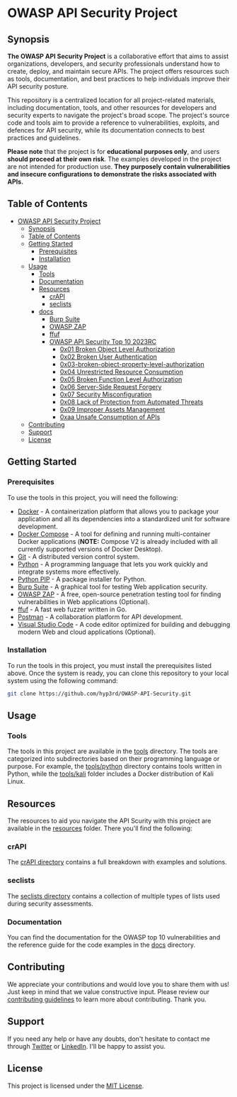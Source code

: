 # OWASP API Security Project

## Synopsis

**The OWASP API Security Project** is a collaborative effort that aims to assist organizations, developers, and security professionals understand how to create, deploy, and maintain secure APIs. The project offers resources such as tools, documentation, and best practices to help individuals improve their API security posture.

This repository is a centralized location for all project-related materials, including documentation, tools, and other resources for developers and security experts to navigate the project's broad scope. The project's source code and tools aim to provide a reference to vulnerabilities, exploits, and defences for API security, while its documentation connects to best practices and guidelines.

**Please note** that the project is for **educational purposes only**, and users **should proceed at their own risk**.
The examples developed in the project are not intended for production use. **They purposely contain vulnerabilities and insecure configurations to demonstrate the risks associated with APIs.**

## Table of Contents

- [OWASP API Security Project](#owasp-api-security-project)
  - [Synopsis](#synopsis)
  - [Table of Contents](#table-of-contents)
  - [Getting Started](#getting-started)
    - [Prerequisites](#prerequisites)
    - [Installation](#installation)
  - [Usage](#usage)
    - [Tools](#tools)
    - [Documentation](#documentation)
    - [Resources](#resources)
      - [crAPI](#crapi)
      - [seclists](#seclists)
    - [docs](./docs/README.md)
      - [Burp Suite](./docs/burp.md)
      - [OWASP ZAP](./docs/zap.md)
      - [ffuf](./docs/ffuf.md)
      - [OWASP API Security Top 10 2023RC](./docs/README.md#owasp-api-security)
        - [0x01 Broken Object Level Authorization](./docs/README.md#0x01-broken-object-level-authorization)
        - [0x02 Broken User Authentication](./docs/README.md#0x02-broken-authentication)
        - [0x03-broken-object-property-level-authorization](./docs/README.md#0x03-broken-object-property-level-authorization)
        - [0x04 Unrestricted Resource Consumption](./docs/README.md#0x04-unrestricted-resource-consumption)
        - [0x05 Broken Function Level Authorization](./docs/README.md#0x05-broken-function-level-authorization)
        - [0x06 Server-Side Request Forgery](./docs/README.md#0x06-server-side-request-forgery)
        - [0x07 Security Misconfiguration](./docs/README.md#0x07-security-misconfiguration)
        - [0x08 Lack of Protection from Automated Threats](./docs/README.md#0x08-lack-of-protection-from-automated-threats)
        - [0x09 Improper Assets Management](./docs/README.md#0x09-improper-assets-management)
        - [0xaa Unsafe Consumption of APIs](./docs/README.md#0xaa-unsafe-consumption-of-apis)
  - [Contributing](#contributing)
  - [Support](#support)
  - [License](#license)

## Getting Started

### Prerequisites

To use the tools in this project, you will need the following:

- [Docker](https://www.docker.com/) - A containerization platform that allows you to package your application and all its dependencies into a standardized unit for software development.
- [Docker Compose](https://docs.docker.com/compose/) - A tool for defining and running multi-container Docker applications (**NOTE:** Compose V2 is already included with all currently supported versions of Docker Desktop).
- [Git](https://git-scm.com/) - A distributed version control system.
- [Python](https://www.python.org/) - A programming language that lets you work quickly and integrate systems more effectively.
- [Python PIP](https://pypi.org/project/pip/) - A package installer for Python.
- [Burp Suite](https://portswigger.net/burp) - A graphical tool for testing Web application security.
- [OWASP ZAP](https://www.zaproxy.org/) - A free, open-source penetration testing tool for finding vulnerabilities in Web applications (Optional).
- [ffuf](https://github.com/ffuf/ffuf) - A fast web fuzzer written in Go.
- [Postman](https://www.postman.com/) - A collaboration platform for API development.
- [Visual Studio Code](https://code.visualstudio.com/) - A code editor optimized for building and debugging modern Web and cloud applications (Optional).

### Installation

To run the tools in this project, you must install the prerequisites listed above.
Once the system is ready, you can clone this repository to your local system using the following command:

```bash
git clone https://github.com/hyp3rd/OWASP-API-Security.git
```

## Usage

### Tools

The tools in this project are available in the [tools](./tools) directory.
The tools are categorized into subdirectories based on their programming language or purpose.
For example, the [tools/python](./tools/Python) directory contains tools written in Python, while the [tools/kali](./tools/kali) folder includes a Docker distribution of Kali Linux.

## Resources

The resources to aid you navigate the API Scurity with this project are available in the [resources](./resources) folder.
There you'll find the following:

### crAPI

The [crAPI directory](./resources/crAPI/README.md) contains a full breakdown with examples and solutions.

### seclists

The [seclists directory](./resources/README.md) contains a collection of multiple types of lists used during security assessments.

### Documentation

You can find the documentation for the OWASP top 10 vulnerabilities and the reference guide for the code examples in the [docs](./docs) directory.

## Contributing

We appreciate your contributions and would love you to share them with us! Just keep in mind that we value constructive input. Please review our [contributing guidelines](./CONTRIBUTING.md) to learn more about contributing. Thank you.

## Support

If you need any help or have any doubts, don't hesitate to contact me through [Twitter](https://twitter.com/_googoomuck_/) or [LinkedIn](https://www.linkedin.com/in/francesco-cosentino/). I'll be happy to assist you.

## License

This project is licensed under the [MIT License](./LICENSE).
